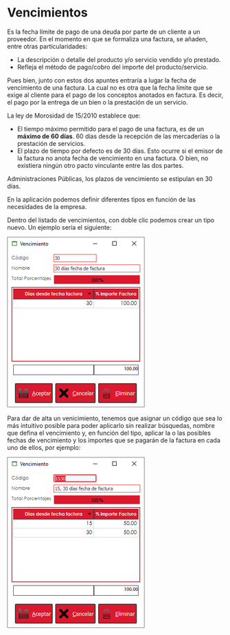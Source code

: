# Vencimientos

Es la fecha límite de pago de una deuda por parte de un cliente a un proveedor. En el momento en que se formaliza una factura, se añaden, entre otras particularidades:

* La descripción o detalle del producto y/o servicio vendido y/o prestado.
* Refleja el método de pago/cobro del importe del producto/servicio.

Pues bien, junto con estos dos apuntes entraría a lugar la fecha de vencimiento de una factura. La cual no es otra que la fecha límite que se exige al cliente para el pago de los conceptos anotados en factura. Es decir, el pago por la entrega de un bien o la prestación de un servicio.

La ley de Morosidad de 15/2010 establece que:

* El tiempo máximo permitido para el pago de una factura, es de un **máximo de 60 días**. 60 días desde la recepción de las mercaderías o la prestación de servicios.
* El plazo de tiempo por defecto es de 30 días. Esto ocurre si el emisor de la factura no anota fecha de vencimiento en una factura. O bien, no existiera ningún otro pacto vinculante entre las dos partes.

Administraciones Públicas, los plazos de vencimiento se estipulan en 30 días.

En la aplicación podemos definir diferentes tipos en función de las necesidades de la empresa.

Dentro del listado de vencimientos, con doble clic podemos crear un tipo nuevo. Un ejemplo sería el siguiente:

![](../../../.gitbook/assets/image%20%28406%29.png)

Para dar de alta un venicimiento, tenemos que asignar un código que sea lo más intuitivo posible para poder aplicarlo sin realizar búsquedas, nombre que defina el vencimiento y, en función del tipo, aplicar la o las posibles fechas de vencimiento y los importes que se pagarán de la factura en cada uno de ellos, por ejemplo:

![](../../../.gitbook/assets/image%20%28356%29.png)

